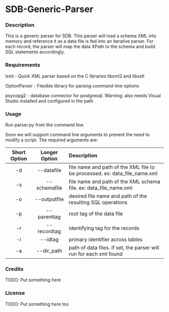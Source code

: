 SDB-Generic-Parser
==================
### Description
This is a generic parser for SDB. This parser will load a schema XML into memory and reference it as a data file is fed into an iterative parser. For each record, the parser will map the data XPath to the schema and build SQL statements accordingly. 

### Requirements
lxml - Quick XML parser based on the C libraries libxml2 and libxslt

OptionParser - Flexible library for parsing command-line options

psycopg2 - database connector for postgresql. Warning: also needs Visual Studio installed and configured in the path


### Usage
Run parser.py from the command line.

Soon we will support command line arguments to prevent the need to modify a script. The required arguments are:

| Short Option        | Longer Option               | Description  |
| :-------------: |:-------------:| :----- |
| -d | --datafile | file name and path of the XML file to be processed. ex: data_file_name.xml |
| -s | --schemafile | file name and path of the XML schema file. ex: data_file_name.xml |
| -o | --outputfile | desired file name and path of the resulting SQL operations |
| -p | --parenttag | root tag of the data file |
| -r | --recordtag | identifying tag for the records |
| -i | --idtag | primary identifier across tables |
| -a | --dir_path | path of data files. if set, the parser will run for each xml found |
  
### Credits
TODO: Put something here

### License
TODO: Put something here too
